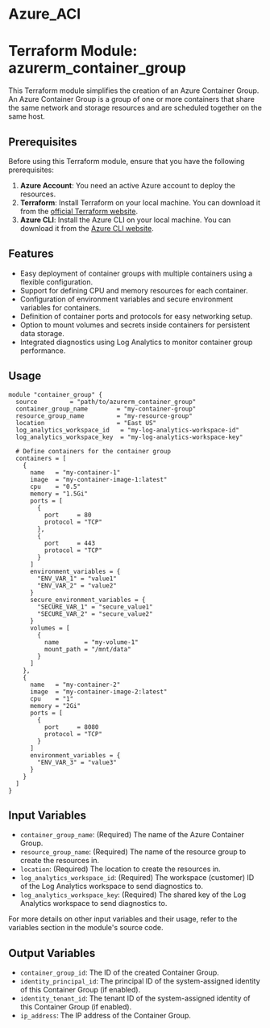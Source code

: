 # Azure_ACI

# Terraform Module: azurerm_container_group

This Terraform module simplifies the creation of an Azure Container Group. An Azure Container Group is a group of one or more containers that share the same network and storage resources and are scheduled together on the same host.

## Prerequisites

Before using this Terraform module, ensure that you have the following prerequisites:

1. **Azure Account**: You need an active Azure account to deploy the resources.
2. **Terraform**: Install Terraform on your local machine. You can download it from the [official Terraform website](https://www.terraform.io/downloads.html).
3. **Azure CLI**: Install the Azure CLI on your local machine. You can download it from the [Azure CLI website](https://docs.microsoft.com/en-us/cli/azure/install-azure-cli).

## Features

- Easy deployment of container groups with multiple containers using a flexible configuration.
- Support for defining CPU and memory resources for each container.
- Configuration of environment variables and secure environment variables for containers.
- Definition of container ports and protocols for easy networking setup.
- Option to mount volumes and secrets inside containers for persistent data storage.
- Integrated diagnostics using Log Analytics to monitor container group performance.

## Usage

```hcl
module "container_group" {
  source         = "path/to/azurerm_container_group"
  container_group_name        = "my-container-group"
  resource_group_name         = "my-resource-group"
  location                    = "East US"
  log_analytics_workspace_id   = "my-log-analytics-workspace-id"
  log_analytics_workspace_key  = "my-log-analytics-workspace-key"

  # Define containers for the container group
  containers = [
    {
      name   = "my-container-1"
      image  = "my-container-image-1:latest"
      cpu    = "0.5"
      memory = "1.5Gi"
      ports = [
        {
          port     = 80
          protocol = "TCP"
        },
        {
          port     = 443
          protocol = "TCP"
        }
      ]
      environment_variables = {
        "ENV_VAR_1" = "value1"
        "ENV_VAR_2" = "value2"
      }
      secure_environment_variables = {
        "SECURE_VAR_1" = "secure_value1"
        "SECURE_VAR_2" = "secure_value2"
      }
      volumes = [
        {
          name       = "my-volume-1"
          mount_path = "/mnt/data"
        }
      ]
    },
    {
      name   = "my-container-2"
      image  = "my-container-image-2:latest"
      cpu    = "1"
      memory = "2Gi"
      ports = [
        {
          port     = 8080
          protocol = "TCP"
        }
      ]
      environment_variables = {
        "ENV_VAR_3" = "value3"
      }
    }
  ]
}
```

## Input Variables

- `container_group_name`: (Required) The name of the Azure Container Group.
- `resource_group_name`: (Required) The name of the resource group to create the resources in.
- `location`: (Required) The location to create the resources in.
- `log_analytics_workspace_id`: (Required) The workspace (customer) ID of the Log Analytics workspace to send diagnostics to.
- `log_analytics_workspace_key`: (Required) The shared key of the Log Analytics workspace to send diagnostics to.

For more details on other input variables and their usage, refer to the variables section in the module's source code.

## Output Variables

- `container_group_id`: The ID of the created Container Group.
- `identity_principal_id`: The principal ID of the system-assigned identity of this Container Group (if enabled).
- `identity_tenant_id`: The tenant ID of the system-assigned identity of this Container Group (if enabled).
- `ip_address`: The IP address of the Container Group.